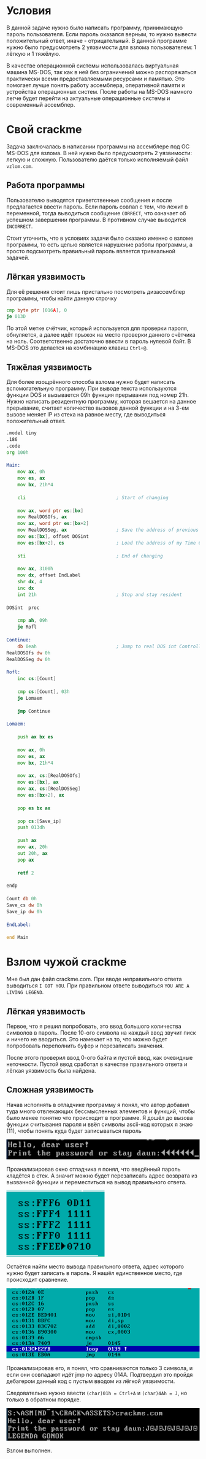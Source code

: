 # Условия
В данной задаче нужно было написать программу, принимающую пароль пользователя. Если пароль оказался
верным, то нужно вывести положительный ответ, иначе - отрицательный. В данной программе нужно было
предусмотреть 2 уязвимости  для взлома пользователем: 1 лёгкую и 1 тяжёлую.

В качестве операционной системы использовалась виртуальная машина MS-DOS, так как в ней без ограничений можно
распоряжаться практически всеми предоставляемыми ресурсами и памятью. Это помогает лучше понять работу
ассемблера, оперативной памяти и устройства операционных систем. После работы на MS-DOS намного легче
будет перейти на актуальные операционные системы и современный ассемблер.

# Свой crackme

Задача заключалась в написании программы на ассемблере под ОС MS-DOS для взлома. В ней нужно было предусмотреть 2 уязвимости: легкую и сложную. Пользователю даётся только исполняемый файл ```vzlom.com```.

## Работа программы

Пользователю выводятся приветственные сообщения и после предлагается ввести пароль. Если пароль совпал с тем, что лежит в переменной, тогда выводиться сообщение ```CORRECT```, что означает об успешном завершении программы. В противном случае выводится ```INCORRECT```.

Стоит уточнить, что в условиях задачи было сказано именно о взломе программы, то есть целью является
нарушение работы программы, а просто подсмотреть правильный пароль является тривиальной задачей.

## Лёгкая уязвимость

Для её решения стоит лишь пристально посмотреть дизассемблер программы, чтобы найти данную строчку

```asm
cmp byte ptr [016A], 0
je 013D
```

По этой метке счётчик, который используется для проверки пароля, обнуляется, а далее идёт прыжок на место проверки данного счётчика на ноль. Соответственно достаточно ввести в пароль нулевой байт. В MS-DOS это делается на комбинацию клавиш ```Ctrl+@```.

## Тяжёлая уязвимость

Для более изощрённого способа взлома нужно будет 
написать вспомогательную программу. 
При выводе текста используются функции DOS и 
вызывается 09h функция прерывания под номер 21h. 
Нужно написать резидентную программу,
которая вешается на данное прерывание, 
считает количество вызовов данной функции и на 3-ем
вызове меняет IP из стека на равное месту, где 
выводиться положительный ответ.

```asm
.model tiny
.186
.code
org 100h

Main:
    mov ax, 0h
    mov es, ax
    mov bx, 21h*4

    cli                                 ; Start of changing

    mov ax, word ptr es:[bx]
    mov RealDOSOfs, ax
    mov ax, word ptr es:[bx+2]
    mov RealDOSSeg, ax                  ; Save the address of previous Time Controller
    mov es:[bx], offset DOSint
    mov es:[bx+2], cs                   ; Load the address of my Time Controller

    sti                                 ; End of changing

    mov ax, 3100h
    mov dx, offset EndLabel
    shr dx, 4
    inc dx
    int 21h                             ; Stop and stay resident

DOSint  proc

    cmp ah, 09h
    je Rofl

Continue:
    db 0eah                             ; Jump to real DOS int Controller
RealDOSOfs dw 0h
RealDOSSeg dw 0h

Rofl:
    inc cs:[Count]

    cmp cs:[Count], 03h
    je Lomaem

    jmp Continue

Lomaem:

    push ax bx es

    mov ax, 0h
    mov es, ax
    mov bx, 21h*4

    mov ax, cs:[RealDOSOfs]
    mov es:[bx], ax
    mov ax, cs:[RealDOSSeg]
    mov es:[bx+2], ax

    pop es bx ax

    pop cs:[Save_ip]
    push 013dh

    push ax
    mov ax, 20h
    out 20h, ax
    pop ax

    retf 2

endp

Count db 0h
Save_cs dw 0h
Save_ip dw 0h

EndLabel:

end Main
```

# Взлом чужой crackme

Мне был дан файл crackme.com. При вводе неправильного ответа выводиться ```I GOT YOU```.
При правильном ответе выводиться ```YOU ARE A LIVING LEGEND```.

## Лёгкая уязвимость
Первое, что я решил попробовать, это ввод большого 
количества символов в пароль. После 10-ого символа на каждый ввод звучит писк и ничего не вводиться. 
Это намекает на то, что можно будет попробовать переполнить буфер и перезаписать значения.

После этого проверил ввод 0-ого байта и пустой ввод,
как очевидные неточности. Пустой ввод сработал в качестве правильного ответа и лёгкая уязвимость была найдена.

## Сложная уязвимость
Начав исполнять в отладчике программу я понял,
что автор добавил туда много отвлекающих бессмысленных элементов и функций, чтобы было менее
понятно что происходит в программе. Я дошёл до вызова функции считывания пароля и ввёл символы ascii-код которых я знаю (11), чтобы понять куда будет записываться пароль

![alt text](assets/image2.png)

Проанализировав окно отладчика я понял, что введённый пароль кладётся в стек. А значит 
можно будет перезаписать адрес возврата из вызванной функции и переместиться на вывод правильного ответа.

![alt text](assets/image3.png)

Остаётся найти место вывода правильного ответа, адрес которого нужно будет записать в пароль.
Я нашёл единственное место, где происходит сравнение.

![alt text](assets/image4.png)

Проанализировав его, я понял, что сравниваются только 3 символа, и если они совпадают идёт jmp по адресу 014A. Подтвердил это пройдя дебагером данный код с пустым вводом из лёгкой уязвимости.

Следовательно нужно ввести ```(char)01h = Ctrl+A``` и ```(char)4Ah = J```, но только в обратном порядке. 

![alt text](assets/image5.png)

Взлом выполнен.
